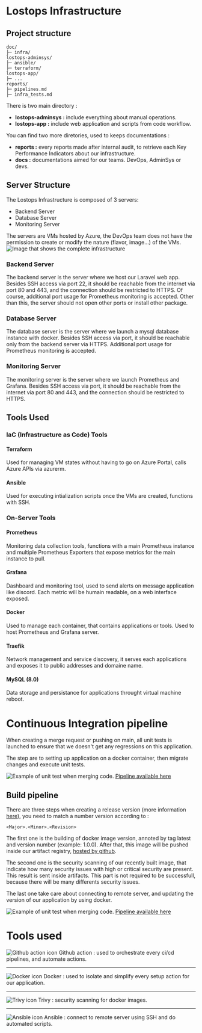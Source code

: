 # Lostops Infrastructure

## Project structure

```Text
doc/
├─ infra/
lostops-adminsys/
├─ ansible/
├─ terraform/
lostops-app/
├─ ...
reports/
├─ pipelines.md
├─ infra_tests.md
```

There is two main directory :

- **lostops-adminsys :** include everything about manual operations.
- **lostops-app :** include web application and scripts from code workflow.

You can find two more diretories, used to keeps documentations :

- **reports :** every reports made after internal audit, to retrieve each Key Performance Indicators about our infrastructure.
- **docs :** documentations aimed for our teams. DevOps, AdminSys or devs.

## Server Structure

The Lostops Infrastructure is composed of 3 servers:

- Backend Server
- Database Server
- Monitoring Server

The servers are VMs hosted by Azure, the DevOps team does not have the permission to create or modify the nature (flavor, image...) of the VMs.
![Image that shows the complete infrastructure](./images/lostops_infra.drawio.svg)

### Backend Server

The backend server is the server where we host our Laravel web app. Besides SSH access via port 22, it should be reachable from the internet via port 80 and 443, and the connection should be restricted to HTTPS. Of course, additional port usage for Prometheus monitoring is accepted. Other than this, the server should not open other ports or install other package.

### Database Server

The database server is the server where we launch a mysql database instance with docker. Besides SSH access via port, it should be reachable only from the backend server via HTTPS. Additional port usage for Prometheus monitoring is accepted.

### Monitoring Server

The monitoring server is the server where we launch Prometheus and Grafana. Besides SSH access via port, it should be reachable from the internet via port 80 and 443, and the connection should be restricted to HTTPS.

## Tools Used

### IaC (Infrastructure as Code) Tools

#### Terraform

Used for managing VM states without having to go on Azure Portal, calls Azure APIs via azurerm.

#### Ansible

Used for executing intialization scripts once the VMs are created, functions with SSH.

### On-Server Tools

#### Prometheus

Monitoring data collection tools, functions with a main Prometheus instance and multiple Prometheus Exporters that expose metrics for the main instance to pull.

#### Grafana

Dashboard and monitoring tool, used to send alerts on message application like discord. Each metric will be humain readable, on a web interface exposed.

#### Docker

Used to manage each container, that contains applications or tools. Used to host Prometheus and Grafana server.

#### Traefik

Network management and service discovery, it serves each applications and exposes it to public addresses and domaine name.

#### MySQL (8.0)

Data storage and persistance for applications throught virtual machine reboot.

# Continuous Integration pipeline

When creating a merge request or pushing on main, all unit tests is launched to ensure that we doesn't get any regressions on this application.

The step are to setting up application on a docker container, then migrate changes and execute unit tests.

![Example of unit test when merging code.](images/ci.png)
[Pipeline available here](https://github.com/lostops-stg5/lostops-app/actions/runs/8686864446)

## Build pipeline

There are three steps when creating a release version (more information [here](https://docs.github.com/en/repositories/releasing-projects-on-github/managing-releases-in-a-repository)), you need to match a number version according to :

`<Major>.<Minor>.<Revision>`

The first one is the building of docker image version, annoted by tag latest and version number (example: 1.0.0). After that, this image will be pushed inside our artifact registry, [hosted by github](https://github.com/orgs/lostops-stg5/packages/container/package/lostops-app).

The second one is the security scanning of our recently built image, that indicate how many security issues with high or critical security are present. This result is sent inside artifacts. This part is not required to be successfull, because there will be many differents security issues.

The last one take care about connecting to remote server, and updating the version of our application by using docker.

![Example of unit test when merging code.](images/cd.png)
[Pipeline available here](https://github.com/lostops-stg5/lostops-app/actions/runs/8686574086)

# Tools used

![Github action icon](images/GithubActions-Dark.svg) Github action : used to orchestrate every ci/cd pipelines, and automate actions.

---

![Docker icon](images/docker.svg) Docker : used to isolate and simplify every setup action for our application.

---

![Trivy icon](images/trivy.svg) Trivy : security scanning for docker images.

---

![Ansible icon](images/Ansible_logo.svg) Ansible : connect to remote server using SSH and do automated scripts.
